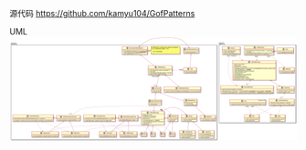 源代码 https://github.com/kamyu104/GofPatterns


UML
![image](https://github.com/jiaqiwang969/Effective-Gof-Patterns/blob/main/White.png)


